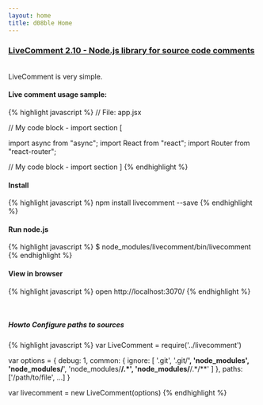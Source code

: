 ```yaml
---
layout: home
title: d08ble Home
---
```

### [LiveComment 2.10 - Node.js library for source code comments](https://github.com/d08ble/livecomment)
<br>
LiveComment is very simple.

#### Live comment usage sample:

{% highlight javascript %}
// File: app.jsx

// My code block - import section [

import async from "async";
import React from "react";
import Router from "react-router";

// My code block - import section ]
{% endhighlight %}

#### Install

{% highlight javascript %}
npm install livecomment --save
{% endhighlight %}

#### Run node.js

{% highlight javascript %}
$ node_modules/livecomment/bin/livecomment
{% endhighlight %}

#### View in browser
{% highlight javascript %}
open http://localhost:3070/
{% endhighlight %}

<br>

##### Howto Configure paths to sources

{% highlight javascript %}
var LiveComment = require('../livecomment')

var options = {
    debug: 1,
    common: {
      ignore: [
        '.git',
        '.git/**',
        'node_modules',
        'node_modules/**',
        'node_modules/**/.*',
        'node_modules/**/.*/**'
      ]
    },
    paths: ['/path/to/file', ...]
}

var livecomment = new LiveComment(options)
{% endhighlight %}

